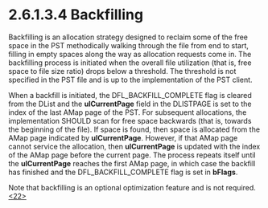 <html dir="LTR" xmlns:mshelp="http://msdn.microsoft.com/mshelp" xmlns:ddue="http://ddue.schemas.microsoft.com/authoring/2003/5" xmlns:xlink="http://www.w3.org/1999/xlink" xmlns:tool="http://www.microsoft.com/tooltip">
    <head>
        <meta http-equiv="Content-Type" content="text/html; CHARSET=utf-8"></meta>
        <meta name="save" content="history"></meta>
        <title>2.6.1.3.4 Backfilling</title>
        <xml>
            <mshelp:toctitle title="2.6.1.3.4 Backfilling"></mshelp:toctitle>
            <mshelp:rltitle title="[MS-PST]: Backfilling"></mshelp:rltitle>
            <mshelp:keyword index="A" term="92fa6193-7876-4082-85c7-026aae80500b"></mshelp:keyword>
            <mshelp:attr name="DCSext.ContentType" value="open specification"></mshelp:attr>
            <mshelp:attr name="AssetID" value="92fa6193-7876-4082-85c7-026aae80500b"></mshelp:attr>
            <mshelp:attr name="TopicType" value="kbRef"></mshelp:attr>
            <mshelp:attr name="DCSext.Title" value="[MS-PST]: Backfilling" />
        </xml>
    </head>
    <body>
        <div id="header">
            <h1 class="heading">2.6.1.3.4 Backfilling</h1>
        </div>
        <div id="mainSection">
            <div id="mainBody">
                <div id="allHistory" class="saveHistory"></div>
                <div id="sectionSection0" class="section" name="collapseableSection">
                    

<p>Backfilling is an allocation strategy designed to reclaim
some of the free space in the PST methodically walking through the file from
end to start, filling in empty spaces along the way as allocation requests come
in. The backfilling process is initiated when the overall file utilization
(that is, free space to file size ratio) drops below a threshold. The threshold
is not specified in the PST file and is up to the implementation of the PST
client.</p>

<p>When a backfill is initiated, the DFL_BACKFILL_COMPLETE flag
is cleared from the DList and the <b>ulCurrentPage</b> field in the DLISTPAGE
is set to the index of the last AMap page of the PST. For subsequent
allocations, the implementation SHOULD scan for free space backwards (that is,
towards the beginning of the file). If space is found, then space is allocated
from the AMap page indicated by <b>ulCurrentPage</b>. However, if that AMap
page cannot service the allocation, then <b>ulCurrentPage</b> is updated with
the index of the AMap page before the current page. The process repeats itself
until the <b>ulCurrentPage</b> reaches the first AMap page, in which case the
backfill has finished and the DFL_BACKFILL_COMPLETE flag is set in <b>bFlags</b>.</p>

<p>Note that backfilling is an optional optimization feature
and is not required.<a id="Appendix_A_Target_22"></a><a href="f040f8b2-f023-4ed9-94fd-de487da83ed5.html#Appendix_A_22" aria-label="Product behavior note 22">&lt;22&gt;</a></p>
                </div>
            </div>
        </div>
    </body>
</html>